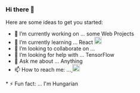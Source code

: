 ### Hi there 👋


Here are some ideas to get you started:

* 🔭 I’m currently working on ... some Web Projects
* 🌱 I’m currently learning ... React <img alt="Linkein icon | CodeSandbox" width="20px" src="https://github.com/microsoft/vscode-codicons/edit/master/src/icons/reactions.svg" />
* 👯 I’m looking to collaborate on ...
* 🤔 I’m looking for help with ... TensorFlow
* 💬 Ask me about ... Anything
* 📫 How to reach me: ...<a href="https://www.linkedin.com/in/abordanpeter">
  <img alt="Linkein icon | CodeSandbox" width="20px" src="https://content.linkedin.com/content/dam/me/business/en-us/amp/brand-site/v2/bg/LI-Logo.svg.original.svg" />
</a>
* ⚡ Fun fact: ... I'm Hungarian 



